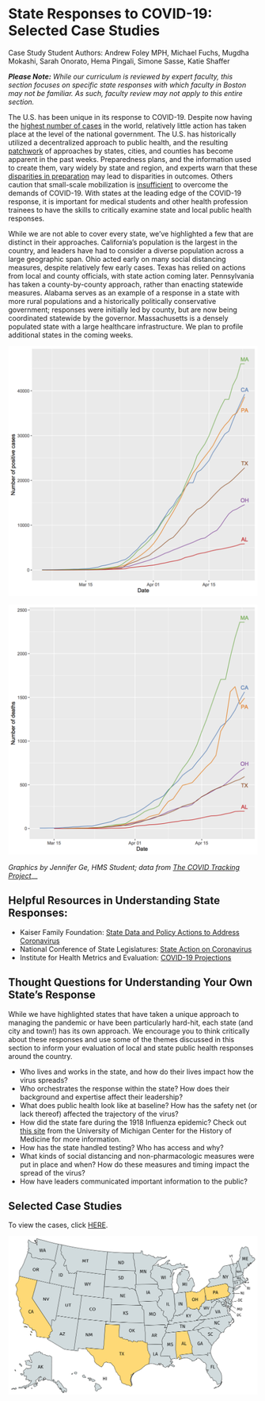 # State Responses to COVID-19: Selected Case Studies

Case Study Student Authors: Andrew Foley MPH, Michael Fuchs, Mugdha Mokashi, Sarah Onorato, Hema Pingali, Simone Sasse, Katie Shaffer

_**Please Note:** While our curriculum is reviewed by expert faculty, this section focuses on specific state responses with which faculty in Boston may not be familiar. As such, faculty review may not apply to this entire section._

The U.S. has been unique in its response to COVID-19. Despite now having the [highest number of cases](https://www.sciencemag.org/news/2020/04/united-states-leads-coronavirus-cases-not-pandemic-response#) in the world, relatively little action has taken place at the level of the national government. The U.S. has historically utilized a decentralized approach to public health, and the resulting [patchwork](https://www.nytimes.com/2020/03/15/us/united-states-coronavirus-response.html) of approaches by states, cities, and counties has become apparent in the past weeks. Preparedness plans, and the information used to create them, vary widely by state and region, and experts warn that these [disparities in preparation](https://khn.org/news/during-a-pandemic-states-patchwork-of-crisis-plans-could-mean-uneven-care/) may lead to disparities in outcomes. Others caution that small-scale mobilization is [insufficient](https://www.nejm.org/doi/full/10.1056/NEJMp2006740) to overcome the demands of COVID-19. With states at the leading edge of the COVID-19 response, it is important for medical students and other health profession trainees to have the skills to critically examine state and local public health responses.

While we are not able to cover every state, we’ve highlighted a few that are distinct in their approaches. California’s population is the largest in the country, and leaders have had to consider a diverse population across a large geographic span. Ohio acted early on many social distancing measures, despite relatively few early cases. Texas has relied on actions from local and county officials, with state action coming later. Pennsylvania has taken a county-by-county approach, rather than enacting statewide measures. Alabama serves as an example of a response in a state with more rural populations and a historically politically conservative government; responses were initially led by county, but are now being coordinated statewide by the governor. Massachusetts is a densely populated state with a large healthcare infrastructure. We plan to profile additional states in the coming weeks.

![COVID-19 Cases, selected states, as of April 24, 2020](../.gitbook/assets/image.png)

![COVID-19 Deaths, selected states, as of April 24, 2020](../.gitbook/assets/image%20%286%29.png)

_Graphics by Jennifer Ge, HMS Student; data from_ [_The COVID Tracking Project_](https://covidtracking.com/)\_\_

## Helpful Resources in Understanding State Responses:

* Kaiser Family Foundation: [State Data and Policy Actions to Address Coronavirus](https://www.kff.org/health-costs/issue-brief/state-data-and-policy-actions-to-address-coronavirus/)
* National Conference of State Legislatures: [State Action on Coronavirus](https://www.ncsl.org/research/health/state-action-on-coronavirus-covid-19.aspx)
* Institute for Health Metrics and Evaluation: [COVID-19 Projections](https://covid19.healthdata.org/united-states-of-america)

## Thought Questions for Understanding Your Own State’s Response

While we have highlighted states that have taken a unique approach to managing the pandemic or have been particularly hard-hit, each state \(and city and town!\) has its own approach. We encourage you to think critically about these responses and use some of the themes discussed in this section to inform your evaluation of local and state public health responses around the country.

* Who lives and works in the state, and how do their lives impact how the virus spreads?
* Who orchestrates the response within the state? How does their background and expertise affect their leadership?
* What does public health look like at baseline? How has the safety net \(or lack thereof\) affected the trajectory of the virus?
* How did the state fare during the 1918 Influenza epidemic? Check out [this site](https://www.influenzaarchive.org/index.html) from the University of Michigan Center for the History of Medicine for more information.
* How has the state handled testing? Who has access and why?
* What kinds of social distancing and non-pharmacologic measures were put in place and when? How do these measures and timing impact the spread of the virus?
* How have leaders communicated important information to the public?

## Selected Case Studies

To view the cases, click [HERE](https://docs.google.com/document/d/17dUmXrdfCQtDYfNH4aQfX4pdY9mEpOqqBFeB1KLcC5M/edit?usp=sharing).

![States with a case study are highlighted in orange.](../.gitbook/assets/image%20%285%29.png)

